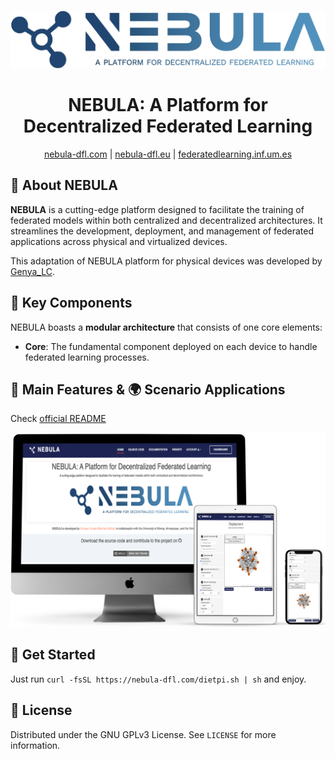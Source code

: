 <br>
<p align="center">
  <a href="https://github.com/CyberDataLab/nebula">
    <img src="https://raw.githubusercontent.com/CyberDataLab/nebula/5b44d54eec9186f7c9f6351f26cd92b33bd37fdf/docs/_prebuilt/static/nebula-logo.jpg" alt="nebula">
  </a>
  <h1 align="center">NEBULA: A Platform for Decentralized Federated Learning</h1>

  <p align="center">
    <a href="https://nebula-dfl.com">nebula-dfl.com</a> |
	<a href="https://nebula-dfl.eu">nebula-dfl.eu</a> |
	<a href="https://federeratedlearning.inf.um.es">federatedlearning.inf.um.es</a>
  </p>
</p>

## 🌌 About NEBULA

**NEBULA** is a cutting-edge platform designed to facilitate the training of federated models within both centralized and decentralized architectures. It streamlines the development, deployment, and management of federated applications across physical and virtualized devices.

This adaptation of NEBULA platform for physical devices was developed by [Genya_LC](https://github.com/GenyaLC).


## 🚀 Key Components

NEBULA boasts a **modular architecture** that consists of one core elements:

- **Core**: The fundamental component deployed on each device to handle federated learning processes.

## 🌟 Main Features & 🌍 Scenario Applications

Check [official README](https://github.com/CyberDataLab/nebula/blob/main/README.md)

<p align="center">
  <img src="https://raw.githubusercontent.com/CyberDataLab/nebula/5b44d54eec9186f7c9f6351f26cd92b33bd37fdf/docs/_prebuilt/static/nebula-mockup.png" alt="NEBULA Mockup">
</p>

## 🎯 Get Started

Just run ```curl -fsSL https://nebula-dfl.com/dietpi.sh | sh``` and enjoy.

## 📝 License

Distributed under the GNU GPLv3 License. See `LICENSE` for more information.
